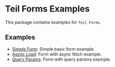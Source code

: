 # Teil Forms Examples

This package contains examples for `Teil Forms`.

## Examples

- [Simple Form](./lib/simple_case_example.dart): Simple basic form example.
- [Async Load](./lib/simple_async_case_example.dart): Form with async fetch example.
- [Query Params](./lib/query_params_case_example.dart): Form with query params example.
